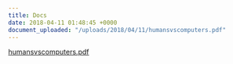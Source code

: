 ```yaml
---
title: Docs
date: 2018-04-11 01:48:45 +0000
document_uploaded: "/uploads/2018/04/11/humansvscomputers.pdf"
---
```

[humansvscomputers.pdf](/uploads/2018/04/11/humansvscomputers.pdf "humansvscomputers.pdf")